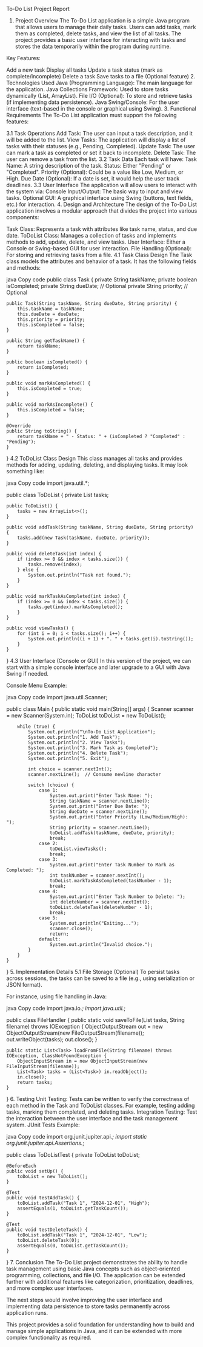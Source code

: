 To-Do List Project Report
1. Project Overview
The To-Do List application is a simple Java program that allows users to manage their daily tasks. Users can add tasks, mark them as completed, delete tasks, and view the list of all tasks. The project provides a basic user interface for interacting with tasks and stores the data temporarily within the program during runtime.

Key Features:

Add a new task
Display all tasks
Update a task status (mark as complete/incomplete)
Delete a task
Save tasks to a file (Optional feature)
2. Technologies Used
Java (Programming Language): The main language for the application.
Java Collections Framework: Used to store tasks dynamically (List, ArrayList).
File I/O (Optional): To store and retrieve tasks (if implementing data persistence).
Java Swing/Console: For the user interface (text-based in the console or graphical using Swing).
3. Functional Requirements
The To-Do List application must support the following features:

3.1 Task Operations
Add Task: The user can input a task description, and it will be added to the list.
View Tasks: The application will display a list of tasks with their statuses (e.g., Pending, Completed).
Update Task: The user can mark a task as completed or set it back to incomplete.
Delete Task: The user can remove a task from the list.
3.2 Task Data
Each task will have:
Task Name: A string description of the task.
Status: Either "Pending" or "Completed".
Priority (Optional): Could be a value like Low, Medium, or High.
Due Date (Optional): If a date is set, it would help the user track deadlines.
3.3 User Interface
The application will allow users to interact with the system via:
Console Input/Output: The basic way to input and view tasks.
Optional GUI: A graphical interface using Swing (buttons, text fields, etc.) for interaction.
4. Design and Architecture
The design of the To-Do List application involves a modular approach that divides the project into various components:

Task Class: Represents a task with attributes like task name, status, and due date.
ToDoList Class: Manages a collection of tasks and implements methods to add, update, delete, and view tasks.
User Interface: Either a Console or Swing-based GUI for user interaction.
File Handling (Optional): For storing and retrieving tasks from a file.
4.1 Task Class Design
The Task class models the attributes and behavior of a task. It has the following fields and methods:

java
Copy code
public class Task {
    private String taskName;
    private boolean isCompleted;
    private String dueDate; // Optional
    private String priority; // Optional

    public Task(String taskName, String dueDate, String priority) {
        this.taskName = taskName;
        this.dueDate = dueDate;
        this.priority = priority;
        this.isCompleted = false;
    }

    public String getTaskName() {
        return taskName;
    }

    public boolean isCompleted() {
        return isCompleted;
    }

    public void markAsCompleted() {
        this.isCompleted = true;
    }

    public void markAsIncomplete() {
        this.isCompleted = false;
    }

    @Override
    public String toString() {
        return taskName + " - Status: " + (isCompleted ? "Completed" : "Pending");
    }
}
4.2 ToDoList Class Design
This class manages all tasks and provides methods for adding, updating, deleting, and displaying tasks. It may look something like:

java
Copy code
import java.util.*;

public class ToDoList {
    private List<Task> tasks;

    public ToDoList() {
        tasks = new ArrayList<>();
    }

    public void addTask(String taskName, String dueDate, String priority) {
        tasks.add(new Task(taskName, dueDate, priority));
    }

    public void deleteTask(int index) {
        if (index >= 0 && index < tasks.size()) {
            tasks.remove(index);
        } else {
            System.out.println("Task not found.");
        }
    }

    public void markTaskAsCompleted(int index) {
        if (index >= 0 && index < tasks.size()) {
            tasks.get(index).markAsCompleted();
        }
    }

    public void viewTasks() {
        for (int i = 0; i < tasks.size(); i++) {
            System.out.println((i + 1) + ". " + tasks.get(i).toString());
        }
    }
}
4.3 User Interface (Console or GUI)
In this version of the project, we can start with a simple console interface and later upgrade to a GUI with Java Swing if needed.

Console Menu Example:

java
Copy code
import java.util.Scanner;

public class Main {
    public static void main(String[] args) {
        Scanner scanner = new Scanner(System.in);
        ToDoList toDoList = new ToDoList();

        while (true) {
            System.out.println("\nTo-Do List Application");
            System.out.println("1. Add Task");
            System.out.println("2. View Tasks");
            System.out.println("3. Mark Task as Completed");
            System.out.println("4. Delete Task");
            System.out.println("5. Exit");

            int choice = scanner.nextInt();
            scanner.nextLine();  // Consume newline character

            switch (choice) {
                case 1:
                    System.out.print("Enter Task Name: ");
                    String taskName = scanner.nextLine();
                    System.out.print("Enter Due Date: ");
                    String dueDate = scanner.nextLine();
                    System.out.print("Enter Priority (Low/Medium/High): ");
                    String priority = scanner.nextLine();
                    toDoList.addTask(taskName, dueDate, priority);
                    break;
                case 2:
                    toDoList.viewTasks();
                    break;
                case 3:
                    System.out.print("Enter Task Number to Mark as Completed: ");
                    int taskNumber = scanner.nextInt();
                    toDoList.markTaskAsCompleted(taskNumber - 1);
                    break;
                case 4:
                    System.out.print("Enter Task Number to Delete: ");
                    int deleteNumber = scanner.nextInt();
                    toDoList.deleteTask(deleteNumber - 1);
                    break;
                case 5:
                    System.out.println("Exiting...");
                    scanner.close();
                    return;
                default:
                    System.out.println("Invalid choice.");
            }
        }
    }
}
5. Implementation Details
5.1 File Storage (Optional)
To persist tasks across sessions, the tasks can be saved to a file (e.g., using serialization or JSON format).

For instance, using file handling in Java:

java
Copy code
import java.io.*;
import java.util.*;

public class FileHandler {
    public static void saveToFile(List<Task> tasks, String filename) throws IOException {
        ObjectOutputStream out = new ObjectOutputStream(new FileOutputStream(filename));
        out.writeObject(tasks);
        out.close();
    }

    public static List<Task> loadFromFile(String filename) throws IOException, ClassNotFoundException {
        ObjectInputStream in = new ObjectInputStream(new FileInputStream(filename));
        List<Task> tasks = (List<Task>) in.readObject();
        in.close();
        return tasks;
    }
}
6. Testing
Unit Testing: Tests can be written to verify the correctness of each method in the Task and ToDoList classes. For example, testing adding tasks, marking them completed, and deleting tasks.
Integration Testing: Test the interaction between the user interface and the task management system.
JUnit Tests Example:

java
Copy code
import org.junit.jupiter.api.*;
import static org.junit.jupiter.api.Assertions.*;

public class ToDoListTest {
    private ToDoList toDoList;

    @BeforeEach
    public void setUp() {
        toDoList = new ToDoList();
    }

    @Test
    public void testAddTask() {
        toDoList.addTask("Task 1", "2024-12-01", "High");
        assertEquals(1, toDoList.getTaskCount());
    }

    @Test
    public void testDeleteTask() {
        toDoList.addTask("Task 1", "2024-12-01", "Low");
        toDoList.deleteTask(0);
        assertEquals(0, toDoList.getTaskCount());
    }
}
7. Conclusion
The To-Do List project demonstrates the ability to handle task management using basic Java concepts such as object-oriented programming, collections, and file I/O. The application can be extended further with additional features like categorization, prioritization, deadlines, and more complex user interfaces.

The next steps would involve improving the user interface and implementing data persistence to store tasks permanently across application runs.

This project provides a solid foundation for understanding how to build and manage simple applications in Java, and it can be extended with more complex functionality as required.
